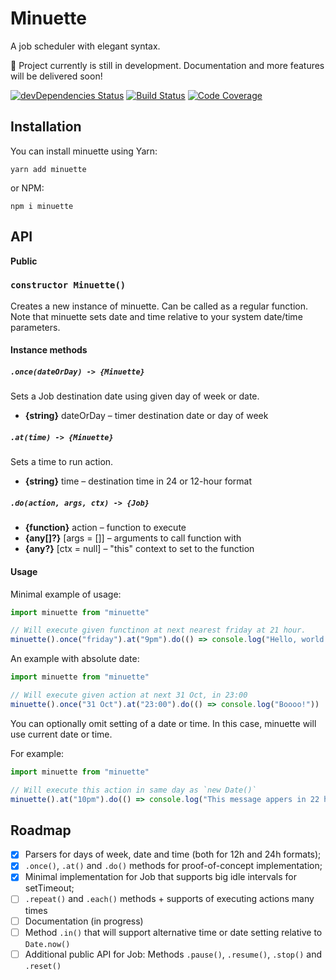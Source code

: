 # Minuette

A job scheduler with elegant syntax.

🚧 Project currently is still in development. Documentation and more features will be delivered soon!

[![devDependencies Status](https://david-dm.org/octet-stream/minuette/dev-status.svg)](https://david-dm.org/octet-stream/minuette?type=dev)
[![Build Status](https://travis-ci.org/octet-stream/minuette.svg?branch=master)](https://travis-ci.org/octet-stream/minuette)
[![Code Coverage](https://codecov.io/github/octet-stream/minuette/coverage.svg?branch=master)](https://codecov.io/github/octet-stream/minuette?branch=master)


## Installation

You can install minuette using Yarn:

```
yarn add minuette
```

or NPM:

```
npm i minuette
```

## API

**Public**

### `constructor Minuette()`

Creates a new instance of minuette. Can be called as a regular function.
Note that minuette sets date and time relative to your system date/time parameters.

#### Instance methods

##### `.once(dateOrDay) -> {Minuette}`

Sets a Job destination date using given day of week or date.

  * **{string}** dateOrDay – timer destination date or day of week

##### `.at(time) -> {Minuette}`

Sets a time to run action.

  * **{string}** time – destination time in 24 or 12-hour format

##### `.do(action, args, ctx) -> {Job}`

  * **{function}** action – function to execute
  * **{any[]?}** [args = []] – arguments to call function with
  * **{any?}** [ctx = null] – "this" context to set to the function

#### Usage

Minimal example of usage:

```js
import minuette from "minuette"

// Will execute given functinon at next nearest friday at 21 hour.
minuette().once("friday").at("9pm").do(() => console.log("Hello, world!"))
```

An example with absolute date:

```js
import minuette from "minuette"

// Will execute given action at next 31 Oct, in 23:00
minuette().once("31 Oct").at("23:00").do(() => console.log("Boooo!"))
```

You can optionally omit setting of a date or time. In this case, minuette will
use current date or time.

For example:

```js
import minuette from "minuette"

// Will execute this action in same day as `new Date()`
minuette().at("10pm").do(() => console.log("This message appers in 22 hour"))
```

## Roadmap

- [x] Parsers for days of week, date and time (both for 12h and 24h formats);
- [x] `.once()`, `.at()` and `.do()` methods for proof-of-concept implementation;
- [x] Minimal implementation for Job that supports big idle intervals for setTimeout;
- [ ] `.repeat()` and `.each()` methods + supports of executing actions many times
- [ ] Documentation (in progress)
- [ ] Method `.in()` that will support alternative time or date setting relative to `Date.now()`
- [ ] Additional public API for Job: Methods `.pause()`, `.resume()`, `.stop()` and `.reset()`
